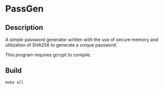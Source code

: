 # PassGen

## Description

A simple password generator written with the use of secure memory and utilization of SHA256 to generate a unique password.

This program requires gcrypt to compile.

## Build

~~~
make all
~~~
